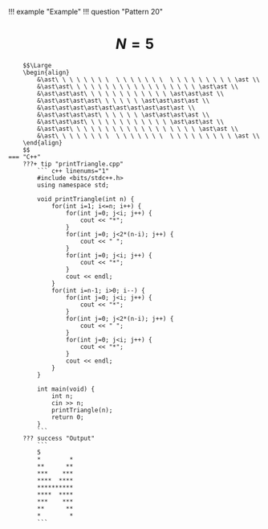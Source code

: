 !!! example "Example"
    !!! question "Pattern 20"
        <h1 align="center">$N = 5$</h1>

        $$\Large
        \begin{align}
            &\ast\ \ \ \ \ \ \ \  \ \ \ \ \ \ \  \ \ \ \ \ \ \ \ \ \ast \\
            &\ast\ast\ \ \ \ \ \ \ \ \ \ \ \ \ \ \ \ \ \ \ast\ast \\
            &\ast\ast\ast\ \ \ \ \ \ \ \ \ \ \ \ \ast\ast\ast \\
            &\ast\ast\ast\ast\ \ \ \ \ \ \ast\ast\ast\ast \\
            &\ast\ast\ast\ast\ast\ast\ast\ast\ast\ast \\
            &\ast\ast\ast\ast\ \ \ \ \ \ \ast\ast\ast\ast \\
            &\ast\ast\ast\ \ \ \ \ \ \ \ \ \ \ \ \ast\ast\ast \\
            &\ast\ast\ \ \ \ \ \ \ \ \ \ \ \ \ \ \ \ \ \ \ast\ast \\
            &\ast\ \ \ \ \ \ \ \  \ \ \ \ \ \ \  \ \ \ \ \ \ \ \ \ \ast \\
        \end{align}
        $$
    === "C++"
        ???+ tip "printTriangle.cpp"
            ``` c++ linenums="1"
            #include <bits/stdc++.h>
            using namespace std;

            void printTriangle(int n) {
                for(int i=1; i<=n; i++) {
                    for(int j=0; j<i; j++) {
                        cout << "*";
                    }
                    for(int j=0; j<2*(n-i); j++) {
                        cout << " ";
                    }
                    for(int j=0; j<i; j++) {
                        cout << "*";
                    }
                    cout << endl;
                }
                for(int i=n-1; i>0; i--) {
                    for(int j=0; j<i; j++) {
                        cout << "*";
                    }
                    for(int j=0; j<2*(n-i); j++) {
                        cout << " ";
                    }
                    for(int j=0; j<i; j++) {
                        cout << "*";
                    }
                    cout << endl;
                }
            }

            int main(void) {
                int n;
                cin >> n;
                printTriangle(n);
                return 0;
            }
            ```
        ??? success "Output"
            ```
            5
            *        *
            **      **
            ***    ***
            ****  ****
            **********
            ****  ****
            ***    ***
            **      **
            *        *
            ```
